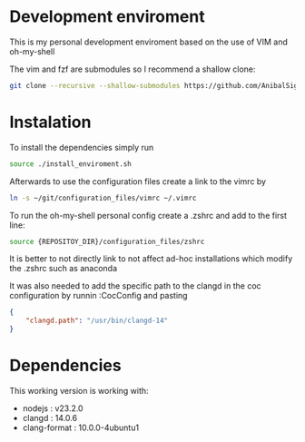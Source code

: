 # Development enviroment

This is my personal development enviroment based on the use of VIM and oh-my-shell

The vim and fzf are submodules so I recommend a shallow clone:

```sh
git clone --recursive --shallow-submodules https://github.com/AnibalSiguenza/development_enviroment
```

# Instalation 

To install the dependencies simply run 

```sh
source ./install_enviroment.sh
```

Afterwards to use the configuration files create a link to the vimrc by

```sh
ln -s ~/git/configuration_files/vimrc ~/.vimrc
```

To run the oh-my-shell personal config create a .zshrc and add to the first line:

```sh
source {REPOSITOY_DIR}/configuration_files/zshrc
```

It is better to not directly link to not affect ad-hoc installations which modify the .zshrc such as anaconda

It was also needed to add the specific path to the clangd in the coc configuration by runnin :CocConfig and pasting
```json
{
    "clangd.path": "/usr/bin/clangd-14"
}
```

# Dependencies

This working version is working with:

* nodejs : v23.2.0
* clangd : 14.0.6
* clang-format : 10.0.0-4ubuntu1

